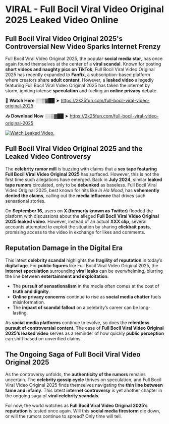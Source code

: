 # VIRAL - Full Bocil Viral Video Original 2025 Leaked Video Online

## **Full Bocil Viral Video Original 2025's Controversial New Video Sparks Internet Frenzy**  

Full Bocil Viral Video Original 2025, the popular **social media star**, has once again found themselves at the center of a **viral scandal**. Known for posting **short videos and naughty pics on TikTok**, Full Bocil Viral Video Original 2025 has recently expanded to **Fanfix**, a subscription-based platform where creators share **adult content**. However, a **leaked video** allegedly featuring Full Bocil Viral Video Original 2025 has taken the internet by storm, igniting intense **speculation** and fueling an **online privacy** debate.  

🔴 **Watch Here** ░░▒▓██ ➤ https://2k25fun.com/full-bocil-viral-video-original-2025  

📥 **Download Now** ░░▒▓██ ➤ https://2k25fun.com/full-bocil-viral-video-original-2025  

[![Watch Leaked Video.](https://miro.medium.com/v2/resize:fit:828/format:webp/1*cilzJN44JGOrTw9NJCrNHA.gif "Watch Leaked Video")](https://2k25fun.com/full-bocil-viral-video-original-2025)

## **Full Bocil Viral Video Original 2025 and the Leaked Video Controversy**  

The **celebrity rumor mill** is buzzing with claims that a **sex tape featuring Full Bocil Viral Video Original 2025** has surfaced. However, this is not the first time such allegations have emerged. Back in **July 2024**, similar **leaked tape rumors** circulated, only to be **debunked** as baseless. Full Bocil Viral Video Original 2025, best known for hits like *In Ha Mood*, has **vehemently denied the claims**, calling out the **media influence** that drives such sensational stories.  

On **September 16**, users on **X (formerly known as Twitter)** flooded the platform with discussions about the alleged **Full Bocil Viral Video Original 2025 leaked video**. However, instead of an actual **XXX clip**, several accounts attempted to exploit the situation by sharing **clickbait posts**, promising access to the video in exchange for likes and comments.  

## **Reputation Damage in the Digital Era**  

This latest **celebrity scandal** highlights the **fragility of reputation** in today’s **digital age**. For **public figures** like Full Bocil Viral Video Original 2025, the **internet speculation** surrounding **viral leaks** can be overwhelming, blurring the line between **entertainment and exploitation**.  

- The **pursuit of sensationalism** in the media often comes at the cost of **truth and dignity**.  
- **Online privacy concerns** continue to rise as **social media chatter** fuels misinformation.  
- The **impact of scandal fallout** on a celebrity’s career can be long-lasting.  

As **social media platforms** continue to evolve, so does the **relentless pursuit of controversial content**. The case of **Full Bocil Viral Video Original 2025’s leaked video** serves as a reminder of how quickly **public perception** can shift based on unverified claims.  

## **The Ongoing Saga of Full Bocil Viral Video Original 2025**  

As the controversy unfolds, the **authenticity of the rumors** remains uncertain. The **celebrity gossip cycle** thrives on speculation, and Full Bocil Viral Video Original 2025 finds themselves navigating the **thin line between fame and infamy**. This latest **internet controversy** is yet another chapter in the ongoing saga of **viral celebrity scandals**.  

For now, the world watches as **Full Bocil Viral Video Original 2025’s reputation** is tested once again. Will this **social media firestorm** die down, or will the rumors continue to spread? Only time will tell.